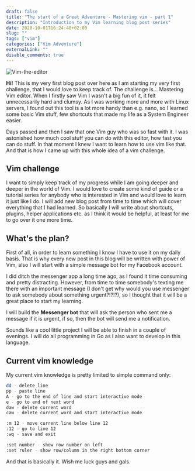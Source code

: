 ```yaml
---
draft: false
title: "The start of a Great Adventure - Mastering vim - part 1"
description: "Introduction to my Vim learning blog post series"
date: 2020-10-01T16:24:48+02:00
slug: ""
tags: ["vim"]
categories: ["Vim Adventure"]
externalLink: ""
disable_comments: true
---
```


![Vim-the-editor](/vim/vim-the-editor.jpg)

**Hi!** This is my very first blog post over here as I am starting my very first challenge, that I would love to keep track of. The challenge is... Mastering Vim editor. When I firstly saw Vim I wasn't a big fun of it, it felt unnecessarily hard and clumsy. As I was working more and more with Linux servers, I found out this tool is a lot more handy than e.g. nano, so I learned some basic Vim stuff, few shortcuts that made my life as a System Engineer easier. 

Days passed and then I saw that one Vim guy who was so fast with it. I was astonished how much cool stuff you can do with this editor, how fast you can do stuff. In that moment I knew I want to learn how to use vim like that. And that is how I came up with this whole idea of a vim challenge. 

## Vim challenge

I want to simply keep track of my progress while I am going deeper and deeper in the world of Vim. I would love to create some kind of guide or a tutorial series for anybody who is interested in Vim and would love to learn it just like I do. I will add new blog post from time to time which will cover everything that I had learned. So basically I will write about shortcuts, plugins, helper applications etc. as I think it would be helpful, at least for me to go over it one more time.

## What's the plan?

First of all, in order to learn something I know I have to use it on my daily basis. That is why every new post in this blog will be written with power of Vim, also I will start with a simple message bot for my Facebook account.

I did ditch the messenger app a long time ago, as I found it time consuming and pretty distracting. However, from time to time somebody's texting me there with an important message (I don't get why would you use messenger to ask somebody about something urgent?!?!?), so I thought that it will be a great place to start my learning. 

I will build the **Messenger bot** that will ask the person who sent me a message if it is urgent, if so, then the bot will send me a notification.

Sounds like a cool little project I will be able to finish in a couple of evenings. I will do all programming in Go as I also want to develop in this language. 

## Current vim knowledge

My current vim knowledge is pretty limited to simple command only:

```bash
dd - delete line
pp - paste line
A - go to the end of line and start interactive mode
e - go to end of next word
daw - delete current word
caw - delete current word and start interactive mode

:m 12 - move current line below line 12
:12 - go to line 12
:wq - save and exit

:set number - show row number on left
:set ruler - show row/column in the right bottom corner
```

And that is basically it. Wish me luck guys and gals.


